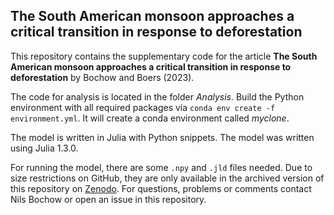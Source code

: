 ## The South American monsoon approaches a critical transition in response to deforestation

This repository contains the supplementary code for the article **The South American monsoon approaches a critical transition in response to deforestation** by Bochow and Boers (2023). 

The code for analysis is located in the folder *Analysis*. Build the Python environment with all required packages via ```conda env create -f environment.yml```. It will create a conda environment called *myclone*.

The model is written in Julia with Python snippets. The model was written using Julia 1.3.0.

For running the model, there are some ```.npy``` and ```.jld``` files needed. Due to size restrictions on GitHub, they are only available in the archived version of this repository on [Zenodo](https://www.doi.org/10.5281/zenodo.8121629).
For questions, problems or comments contact Nils Bochow or open an issue in this repository.
